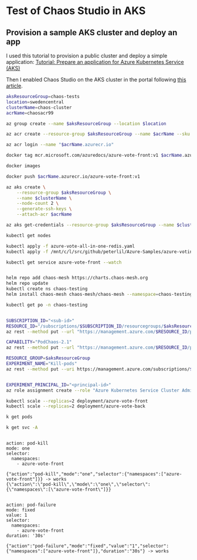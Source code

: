 # Test of Chaos Studio in AKS

## Provision a sample AKS cluster and deploy an app

I used this tutorial to provision a public cluster and deploy a simple application: [Tutorial: Prepare an application for Azure Kubernetes Service (AKS)](https://learn.microsoft.com/en-us/azure/aks/tutorial-kubernetes-prepare-app)

Then I enabled Chaos Studio on the AKS cluster in the portal following [this article](https://learn.microsoft.com/en-us/azure/chaos-studio/chaos-studio-tutorial-aks-portal#enable-chaos-studio-on-your-aks-cluster).


```bash
aksResourceGroup=chaos-tests
location=swedencentral
clusterName=chaos-cluster
acrName=chaosacr99

az group create --name $aksResourceGroup --location $location

az acr create --resource-group $aksResourceGroup --name $acrName --sku Basic

az acr login --name "$acrName.azurecr.io"

docker tag mcr.microsoft.com/azuredocs/azure-vote-front:v1 $acrName.azurecr.io/azure-vote-front:v1

docker images

docker push $acrName.azurecr.io/azure-vote-front:v1

az aks create \
    --resource-group $aksResourceGroup \
    --name $clusterName \
    --node-count 2 \
    --generate-ssh-keys \
    --attach-acr $acrName

az aks get-credentials --resource-group $aksResourceGroup --name $clusterName

kubectl get nodes

kubectl apply -f azure-vote-all-in-one-redis.yaml
kubectl apply -f /mnt/c/l/src/github/peterlil/Azure-Samples/azure-voting-app-redis/azure-vote-all-in-one-redis.yaml

kubectl get service azure-vote-front --watch


helm repo add chaos-mesh https://charts.chaos-mesh.org
helm repo update
kubectl create ns chaos-testing
helm install chaos-mesh chaos-mesh/chaos-mesh --namespace=chaos-testing --set chaosDaemon.runtime=containerd --set chaosDaemon.socketPath=/run/containerd/containerd.sock

kubectl get po -n chaos-testing


SUBSCRIPTION_ID="<sub-id>"
RESOURCE_ID="/subscriptions/$SUBSCRIPTION_ID/resourcegroups/$aksResourceGroup/providers/Microsoft.ContainerService/managedClusters/chaos-cluster"
az rest --method put --url "https://management.azure.com/$RESOURCE_ID/providers/Microsoft.Chaos/targets/Microsoft-AzureKubernetesServiceChaosMesh?api-version=2021-09-15-preview" --body "{\"properties\":{}}"

CAPABILITY="PodChaos-2.1"
az rest --method put --url "https://management.azure.com/$RESOURCE_ID/providers/Microsoft.Chaos/targets/Microsoft-AzureKubernetesServiceChaosMesh/capabilities/$CAPABILITY?api-version=2021-09-15-preview"  --body "{\"properties\":{}}"

RESOURCE_GROUP=$aksResourceGroup
EXPERIMENT_NAME="Kill-pods"
az rest --method put --uri https://management.azure.com/subscriptions/$SUBSCRIPTION_ID/resourceGroups/$RESOURCE_GROUP/providers/Microsoft.Chaos/experiments/$EXPERIMENT_NAME?api-version=2021-09-15-preview --body @experiment.json 


EXPERIMENT_PRINCIPAL_ID="<principal-id>"
az role assignment create --role "Azure Kubernetes Service Cluster Admin Role" --assignee-object-id $EXPERIMENT_PRINCIPAL_ID --scope $RESOURCE_ID

kubectl scale --replicas=2 deployment/azure-vote-front
kubectl scale --replicas=2 deployment/azure-vote-back

k get pods

k get svc -A

```

```

action: pod-kill
mode: one
selector:
  namespaces:
    - azure-vote-front

{"action":"pod-kill","mode":"one","selector":{"namespaces":["azure-vote-front"]}} -> works
{\"action\":\"pod-kill\",\"mode\":\"one\",\"selector\":{\"namespaces\":[\"azure-vote-front\"]}}


action: pod-failure
mode: fixed
value: 1
selector:
  namespaces:
    - azure-vote-front
duration: '30s'

{"action":"pod-failure","mode":"fixed","value":"1","selector":{"namespaces":["azure-vote-front"]},"duration":"30s"} -> works
```